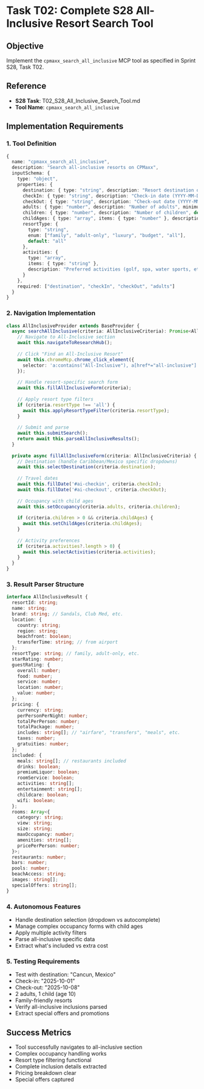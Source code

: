# Task T02: Complete S28 All-Inclusive Resort Search Tool

## Objective
Implement the `cpmaxx_search_all_inclusive` MCP tool as specified in Sprint S28, Task T02.

## Reference
- **S28 Task**: T02_S28_All_Inclusive_Search_Tool.md
- **Tool Name**: `cpmaxx_search_all_inclusive`

## Implementation Requirements

### 1. Tool Definition
```typescript
{
  name: "cpmaxx_search_all_inclusive",
  description: "Search all-inclusive resorts on CPMaxx",
  inputSchema: {
    type: "object",
    properties: {
      destination: { type: "string", description: "Resort destination or region" },
      checkIn: { type: "string", description: "Check-in date (YYYY-MM-DD)" },
      checkOut: { type: "string", description: "Check-out date (YYYY-MM-DD)" },
      adults: { type: "number", description: "Number of adults", minimum: 1 },
      children: { type: "number", description: "Number of children", default: 0 },
      childAges: { type: "array", items: { type: "number" }, description: "Ages of children" },
      resortType: { 
        type: "string",
        enum: ["family", "adult-only", "luxury", "budget", "all"],
        default: "all"
      },
      activities: {
        type: "array",
        items: { type: "string" },
        description: "Preferred activities (golf, spa, water sports, etc.)"
      }
    },
    required: ["destination", "checkIn", "checkOut", "adults"]
  }
}
```

### 2. Navigation Implementation
```typescript
class AllInclusiveProvider extends BaseProvider {
  async searchAllInclusive(criteria: AllInclusiveCriteria): Promise<AllInclusiveResults> {
    // Navigate to All-Inclusive section
    await this.navigateToResearchHub();
    
    // Click "Find an All-Inclusive Resort"
    await this.chromeMcp.chrome_click_element({
      selector: 'a:contains("All-Inclusive"), a[href*="all-inclusive"]'
    });
    
    // Handle resort-specific search form
    await this.fillAllInclusiveForm(criteria);
    
    // Apply resort type filters
    if (criteria.resortType !== 'all') {
      await this.applyResortTypeFilter(criteria.resortType);
    }
    
    // Submit and parse
    await this.submitSearch();
    return await this.parseAllInclusiveResults();
  }
  
  private async fillAllInclusiveForm(criteria: AllInclusiveCriteria) {
    // Destination (handle Caribbean/Mexico specific dropdowns)
    await this.selectDestination(criteria.destination);
    
    // Travel dates
    await this.fillDate('#ai-checkin', criteria.checkIn);
    await this.fillDate('#ai-checkout', criteria.checkOut);
    
    // Occupancy with child ages
    await this.setOccupancy(criteria.adults, criteria.children);
    
    if (criteria.children > 0 && criteria.childAges) {
      await this.setChildAges(criteria.childAges);
    }
    
    // Activity preferences
    if (criteria.activities?.length > 0) {
      await this.selectActivities(criteria.activities);
    }
  }
}
```

### 3. Result Parser Structure
```typescript
interface AllInclusiveResult {
  resortId: string;
  name: string;
  brand: string; // Sandals, Club Med, etc.
  location: {
    country: string;
    region: string;
    beachfront: boolean;
    transferTime: string; // from airport
  };
  resortType: string; // family, adult-only, etc.
  starRating: number;
  guestRating: {
    overall: number;
    food: number;
    service: number;
    location: number;
    value: number;
  };
  pricing: {
    currency: string;
    perPersonPerNight: number;
    totalPerPerson: number;
    totalPackage: number;
    includes: string[]; // "airfare", "transfers", "meals", etc.
    taxes: number;
    gratuities: number;
  };
  included: {
    meals: string[]; // restaurants included
    drinks: boolean;
    premiumLiquor: boolean;
    roomService: boolean;
    activities: string[];
    entertainment: string[];
    childcare: boolean;
    wifi: boolean;
  };
  rooms: Array<{
    category: string;
    view: string;
    size: string;
    maxOccupancy: number;
    amenities: string[];
    pricePerPerson: number;
  }>;
  restaurants: number;
  bars: number;
  pools: number;
  beachAccess: string;
  images: string[];
  specialOffers: string[];
}
```

### 4. Autonomous Features
- Handle destination selection (dropdown vs autocomplete)
- Manage complex occupancy forms with child ages
- Apply multiple activity filters
- Parse all-inclusive specific data
- Extract what's included vs extra cost

### 5. Testing Requirements
- Test with destination: "Cancun, Mexico"
- Check-in: "2025-10-01"
- Check-out: "2025-10-08"
- 2 adults, 1 child (age 10)
- Family-friendly resorts
- Verify all-inclusive inclusions parsed
- Extract special offers and promotions

## Success Metrics
- Tool successfully navigates to all-inclusive section
- Complex occupancy handling works
- Resort type filtering functional
- Complete inclusion details extracted
- Pricing breakdown clear
- Special offers captured